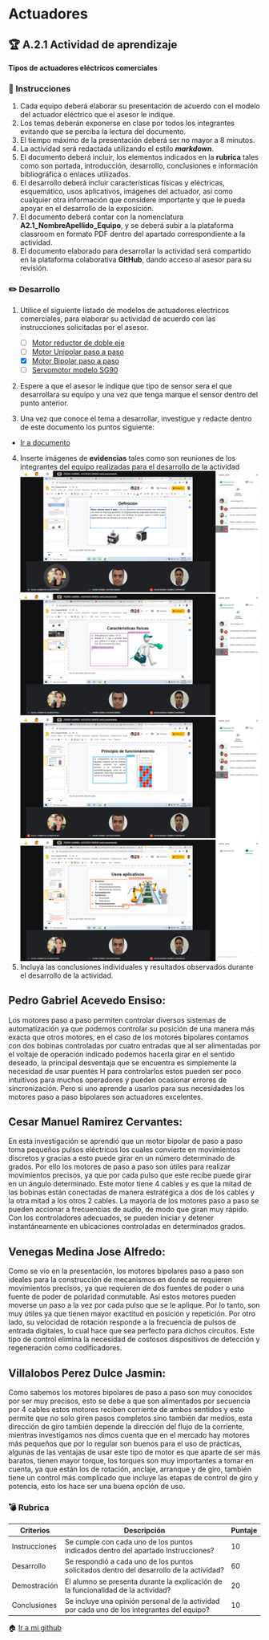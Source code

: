 # Actuadores

## :trophy: A.2.1 Actividad de aprendizaje

**Tipos de actuadores eléctricos comerciales**

### :blue_book: Instrucciones

1. Cada equipo deberá elaborar su presentación de acuerdo con el modelo del actuador eléctrico que el asesor le indique.
2. Los temas deberán exponerse en clase por todos los integrantes evitando que se perciba la lectura del documento.
3. El tiempo máximo de la presentación deberá ser no mayor a 8 minutos.
4. La actividad será redactada utilizando el estilo ***markdown***.
5. El documento deberá incluir, los elementos indicados en la **rubrica** tales como son portada, introducción, desarrollo, conclusiones e información bibliográfica o enlaces utilizados.
6. El desarrollo deberá incluir características físicas y eléctricas, esquemático, usos aplicativos,  imágenes del actuador, asi como cualquier otra información que considere importante y que le pueda apoyar en el desarrollo de la exposición.
7. El documento deberá contar con la nomenclatura **A2.1_NombreApellido_Equipo**, y se deberá subir a la plataforma classroom en formato PDF dentro del apartado correspondiente a la actividad.
8. El documento elaborado para desarrollar la actividad será compartido en la plataforma colaborativa **GitHub**, dando acceso al asesor para su revisión.

### :pencil2: Desarrollo

1. Utilice el siguiente listado de modelos de actuadores electricos comerciales, para elaborar su actividad de acuerdo con las instrucciones solicitadas por el asesor.

   - [ ] [Motor reductor de doble eje](https://articulo.mercadolibre.com.mx/MLM-651722486-motor-reductor-de-doble-eje-recto-3-vcc-mot-120-_JM?quantity=1#position=3&type=item&tracking_id=36396cb4-7b75-41a3-97e3-a0c6af6709c3) 
   - [ ] [Motor Unipolar paso a paso](https://articulo.mercadolibre.com.mx/MLM-587352935-motor-a-pasos-pm55l-048-unipolar-75-por-paso-con-cables-_JM?quantity=1#position=3&type=item&tracking_id=1a7ba1b9-b483-4d15-889f-2b970c4779c2) 
   - [x] [Motor Bipolar paso a paso](https://articulo.mercadolibre.com.mx/MLM-783827003-motores-a-pasos-nema-23-bipolar-13kg-minebea-japones-arduino-_JM?quantity=1#position=2&type=item&tracking_id=f05c36d1-e3e0-4d19-b76e-8bbd132124fd) 
   - [ ] [Servomotor modelo SG90](https://articulo.mercadolibre.com.mx/MLM-618694358-micro-servomotor-sg90-robotica-arduino-16-kg-servo-motor-_JM?quantity=1&variation=23651072471#position=1&type=item&tracking_id=4b156b79-3721-4fc1-9ef0-4f378d92e1ef)

2. Espere a que el asesor le indique que tipo de sensor sera el que desarrollara su equipo y una vez que tenga marque el sensor dentro del punto anterior.
3. Una vez que conoce el tema a desarrollar, investigue y redacte dentro de este documento los puntos siguiente:
- [Ir a documento](https://github.com/Gabriel123x/Sistemas_Programables/blob/master/docs/A2.1_PedroGabrielAcevedoEnsiso_EquipoVerde.pdf)
4. Inserte imágenes de **evidencias** tales como son reuniones  de los integrantes del equipo realizadas para el desarrollo de la actividad
![cap1](../img/A2.1_Captura1.png)
![cap2](../img/A2.1_Captura2.png)
![cap3](../img/A2.1_Captura3.png)
![cap4](../img/A2.1_Captura4.png)
5. Incluya las conclusiones individuales y resultados observados durante el desarrollo de la actividad.
## Pedro Gabriel Acevedo Ensiso: 
Los motores paso a paso permiten controlar diversos sistemas de automatización ya que podemos controlar su posición de una manera más exacta que otros motores, en el caso de los motores bipolares contamos con dos bobinas controladas por cuatro entradas que al ser alimentadas por el voltaje de operación indicado podemos hacerla girar en el sentido deseado, la principal desventaja que se encuentra es simplemente la necesidad de usar puentes H para controlarlos estos pueden ser poco intuitivos para muchos operadores y pueden ocasionar errores de sincronización. Pero si uno aprende a usarlos para sus necesidades los motores paso a paso bipolares son actuadores excelentes.  
## Cesar Manuel Ramirez Cervantes: 
En esta investigación se aprendió que un motor bipolar de paso a paso toma pequeños pulsos eléctricos los cuales convierte en movimientos discretos y gracias a esto puede girar en un número determinado de grados. Por ello los motores de paso a paso son útiles para realizar movimientos precisos, ya que por cada pulso que este recibe puede girar en un ángulo determinado. Este motor tiene 4 cables y es que la mitad de las bobinas están conectadas de manera estratégica a dos de los cables y la otra mitad a los otros 2 cables. La mayoría de los motores paso a paso se pueden accionar a frecuencias de audio, de modo que giran muy rápido. Con los controladores adecuados, se pueden iniciar y detener instantáneamente en ubicaciones controladas en determinados grados.
## Venegas Medina Jose Alfredo:
Como se vio en la presentación, los motores bipolares paso a paso son ideales para la construcción de mecanismos en donde se requieren movimientos precisos, ya que requieren de dos fuentes de poder o una fuente de poder de polaridad conmutable. Así estos motores pueden  moverse un paso a la vez por cada pulso que se le aplique. Por lo tanto, son muy útiles ya que tienen mayor exactitud en posición y repetición. Por otro lado, su velocidad de rotación responde a la frecuencia de pulsos de entrada digitales, lo cual hace que sea perfecto para dichos circuitos. Este tipo de control elimina la necesidad de costosos dispositivos de detección y regeneración como codificadores.
## Villalobos Perez Dulce Jasmin:  
Como sabemos los motores bipolares de paso a paso son muy conocidos por ser muy precisos, esto se debe a que son alimentados por secuencia por 4 cables estos motores reciben corriente de ambos sentidos y esto permite que no solo giren pasos completos sino también dar medios, esta dirección de giro también depende la dirección del flujo de la corriente, mientras investigamos nos dimos cuenta que en el mercado hay motores más pequeños que por lo regular son buenos para el uso de prácticas, algunas de las ventajas de usar este tipo de motor es que aparte de ser más baratos, tienen mayor torque, los torques son muy importantes a tomar en cuenta, ya que están los de rotación, anclaje, arranque y de giro, también tiene un control más complicado que incluye las etapas de control de giro y potencia, esto los hace ser una buena opción de uso. 

### :bomb: Rubrica

| Criterios     | Descripción                                                                                  | Puntaje |
| ------------- | -------------------------------------------------------------------------------------------- | ------- |
| Instrucciones | Se cumple con cada uno de los puntos indicados dentro del apartado Instrucciones?            | 10      |  | 5 |
| Desarrollo    | Se respondió a cada uno de los puntos solicitados dentro del desarrollo de la actividad?     | 60      |
| Demostración  | El alumno se presenta durante la explicación de la funcionalidad de la actividad?            | 20      |
| Conclusiones  | Se incluye una opinión personal de la actividad  por cada uno de los integrantes del equipo? | 10      |


:house: [Ir a mi github](https://github.com/Gabriel123x/Sistemas_Programables.git)